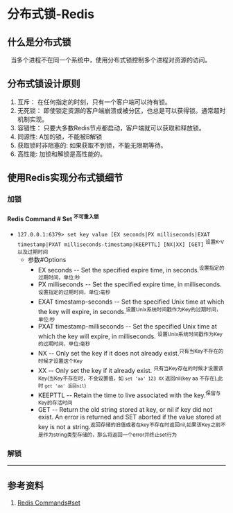 # 分布式锁-Redis
## 什么是分布式锁
&nbsp;&nbsp;当多个进程不在同一个系统中，使用分布式锁控制多个进程对资源的访问。

## 分布式锁设计原则
1. 互斥： 在任何指定的时刻，只有一个客户端可以持有锁。
2. 无死锁： 即使锁定资源的客户端崩溃或被分区，也总是可以获得锁。通常超时机制实现。
3. 容错性： 只要大多数Redis节点都启动，客户端就可以获取和释放锁。
4. 同源性:  A加的锁，不能被B解锁
5. 获取锁时非阻塞的: 如果获取不到锁，不能无限期等待。
6. 高性能: 加锁和解锁是高性能的。

## 使用Redis实现分布式锁细节
### 加锁 
#### Redis Command # Set <sup>不可重入锁</sup>
- `127.0.0.1:6379> set key value [EX seconds|PX milliseconds|EXAT timestamp|PXAT milliseconds-timestamp|KEEPTTL] [NX|XX] [GET]` <sup>设置K-V以及过期时间</sup>
    + 参数#Options
      - EX seconds -- Set the specified expire time, in seconds.<sup>设置指定的过期时间，单位:秒</sup>
      - PX milliseconds -- Set the specified expire time, in milliseconds.<sup>设置指定的过期时间，单位:毫秒</sup>
      - EXAT timestamp-seconds -- Set the specified Unix time at which the key will expire, in seconds.<sup>设置Unix系统时间戳作为Key的过期时间，单位:秒</sup>
      - PXAT timestamp-milliseconds -- Set the specified Unix time at which the key will expire, in milliseconds. <sup>设置Unix系统时间戳作为Key的过期时间，单位:毫秒</sup>
      - NX -- Only set the key if it does not already exist.<sup>只有当Key不存在的时候才设置这个Key</sup>
      - XX -- Only set the key if it already exist. <sup>只有当Key存在的时候才设置该Key(当Key不存在时，不会设置值，如 `set 'aa' 123 XX` 返回nil(key aa 不存在),此时 `get 'aa' 返回nil`)</sup>
      - KEEPTTL -- Retain the time to live associated with the key.<sup>保留与Key的存活时间</sup>
      - GET -- Return the old string stored at key, or nil if key did not exist. An error is returned and SET aborted if the value stored at key is not a string.<sup>返回存储的旧值或者在key不存在时返回nil,如果该Key之前不是作为string类型存储的，那么将返回一个error并终止set行为</sup>

### 解锁



---
## 参考资料
1. [Redis Commands#set](https://redis.io/commands/set/)